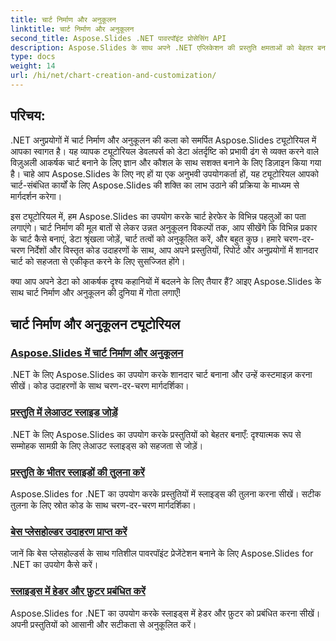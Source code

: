 ```yaml
---
title: चार्ट निर्माण और अनुकूलन
linktitle: चार्ट निर्माण और अनुकूलन
second_title: Aspose.Slides .NET पावरपॉइंट प्रोसेसिंग API
description: Aspose.Slides के साथ अपने .NET एप्लिकेशन की प्रस्तुति क्षमताओं को बेहतर बनाएँ। चार्ट निर्माण और अनुकूलन पर हमारे ट्यूटोरियल में गोता लगाएँ, चरण-दर-चरण मार्गदर्शिकाएँ और कोड उदाहरणों का अन्वेषण करें।
type: docs
weight: 14
url: /hi/net/chart-creation-and-customization/
---
```


## परिचय:

.NET अनुप्रयोगों में चार्ट निर्माण और अनुकूलन की कला को समर्पित Aspose.Slides ट्यूटोरियल में आपका स्वागत है। यह व्यापक ट्यूटोरियल डेवलपर्स को डेटा अंतर्दृष्टि को प्रभावी ढंग से व्यक्त करने वाले विज़ुअली आकर्षक चार्ट बनाने के लिए ज्ञान और कौशल के साथ सशक्त बनाने के लिए डिज़ाइन किया गया है। चाहे आप Aspose.Slides के लिए नए हों या एक अनुभवी उपयोगकर्ता हों, यह ट्यूटोरियल आपको चार्ट-संबंधित कार्यों के लिए Aspose.Slides की शक्ति का लाभ उठाने की प्रक्रिया के माध्यम से मार्गदर्शन करेगा।

इस ट्यूटोरियल में, हम Aspose.Slides का उपयोग करके चार्ट हेरफेर के विभिन्न पहलुओं का पता लगाएंगे। चार्ट निर्माण की मूल बातों से लेकर उन्नत अनुकूलन विकल्पों तक, आप सीखेंगे कि विभिन्न प्रकार के चार्ट कैसे बनाएं, डेटा श्रृंखला जोड़ें, चार्ट तत्वों को अनुकूलित करें, और बहुत कुछ। हमारे चरण-दर-चरण निर्देशों और विस्तृत कोड उदाहरणों के साथ, आप अपने प्रस्तुतियों, रिपोर्ट और अनुप्रयोगों में शानदार चार्ट को सहजता से एकीकृत करने के लिए सुसज्जित होंगे।

क्या आप अपने डेटा को आकर्षक दृश्य कहानियों में बदलने के लिए तैयार हैं? आइए Aspose.Slides के साथ चार्ट निर्माण और अनुकूलन की दुनिया में गोता लगाएँ!

## चार्ट निर्माण और अनुकूलन ट्यूटोरियल
### [Aspose.Slides में चार्ट निर्माण और अनुकूलन](./chart-creation-and-customization/)
.NET के लिए Aspose.Slides का उपयोग करके शानदार चार्ट बनाना और उन्हें कस्टमाइज़ करना सीखें। कोड उदाहरणों के साथ चरण-दर-चरण मार्गदर्शिका।
### [प्रस्तुति में लेआउट स्लाइड जोड़ें](./add-layout-slides/)
.NET के लिए Aspose.Slides का उपयोग करके प्रस्तुतियों को बेहतर बनाएँ: दृश्यात्मक रूप से सम्मोहक सामग्री के लिए लेआउट स्लाइड्स को सहजता से जोड़ें।
### [प्रस्तुति के भीतर स्लाइडों की तुलना करें](./check-slides-comparison/)
Aspose.Slides for .NET का उपयोग करके प्रस्तुतियों में स्लाइड्स की तुलना करना सीखें। सटीक तुलना के लिए स्रोत कोड के साथ चरण-दर-चरण मार्गदर्शिका।
### [बेस प्लेसहोल्डर उदाहरण प्राप्त करें](./get-base-placeholder-example/)
जानें कि बेस प्लेसहोल्डर्स के साथ गतिशील पावरपॉइंट प्रेजेंटेशन बनाने के लिए Aspose.Slides for .NET का उपयोग कैसे करें।
### [स्लाइड्स में हेडर और फ़ुटर प्रबंधित करें](./header-footer-manager/)
Aspose.Slides for .NET का उपयोग करके स्लाइड्स में हेडर और फ़ुटर को प्रबंधित करना सीखें। अपनी प्रस्तुतियों को आसानी और सटीकता से अनुकूलित करें।